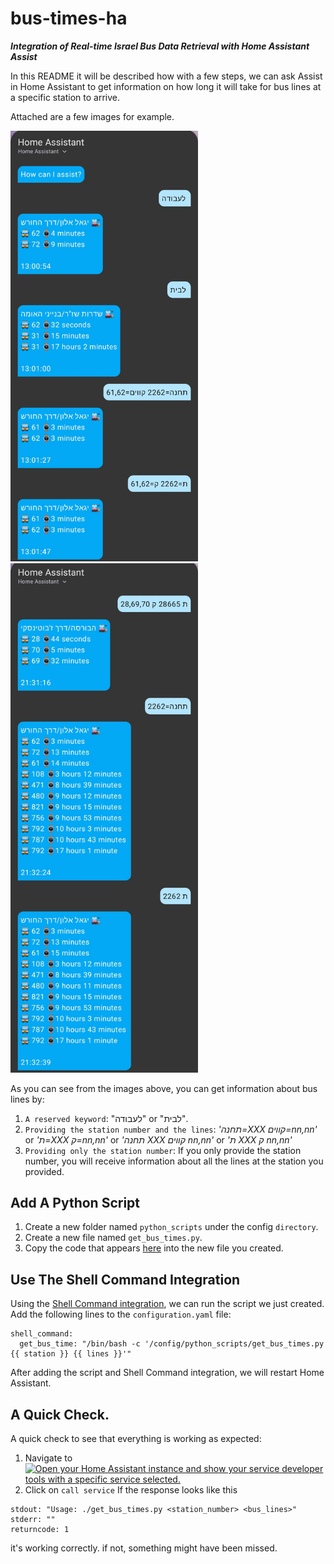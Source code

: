 # bus-times-ha
***Integration of Real-time Israel Bus Data Retrieval with Home Assistant Assist***


In this README it will be described how with a few steps, we can ask Assist in Home Assistant to get information on how long it will take for bus lines at a specific station to arrive.

Attached are a few images for example.



<kbd><img src="https://github.com/UriaKesarii/bus-times-ha/blob/main/images/markup_1000069993.jpg" width="300"></kbd>       <kbd><img src="https://github.com/UriaKesarii/bus-times-ha/blob/main/images/markup_1000069984.jpg" width="300"></kbd>



As you can see from the images above, you can get information about bus lines by:
1. `A reserved keyword`: "לעבודה" or "לבית".
2. `Providing the station number and the lines`: *'תחנה=XXX קווים=nn,nn'* or *'ת=XXX ק=nn,nn'* or *'תחנה XXX קווים nn,nn'* or *'ת XXX ק nn,nn'*
3. `Providing only the station number`: If you only provide the station number, you will receive information about all the lines at the station you provided.



## Add A Python Script

1. Create a new folder named `python_scripts` under the config `directory`.
2. Create a new file named `get_bus_times.py`.
3. Copy the code that appears [here](https://github.com/UriaKesarii/bus-times-ha/blob/main/get_bus_times.py) into the new file you created.


## Use The Shell Command Integration

Using the [Shell Command integration](https://www.home-assistant.io/integrations/shell_command/), we can run the script we just created. Add the following lines to the `configuration.yaml` file:

```
shell_command:
  get_bus_time: "/bin/bash -c '/config/python_scripts/get_bus_times.py {{ station }} {{ lines }}'"
```

After adding the script and Shell Command integration, we will restart Home Assistant.

## A Quick Check.

A quick check to see that everything is working as expected:



1. Navigate to [![Open your Home Assistant instance and show your service developer tools with a specific service selected.](https://my.home-assistant.io/badges/developer_call_service.svg)](https://my.home-assistant.io/redirect/developer_call_service/?service=shell_command.get_bus_time)
2. Click on `call service` If the response looks like this
```
stdout: "Usage: ./get_bus_times.py <station_number> <bus_lines>"
stderr: ""
returncode: 1
```
 it's working correctly. if not, something might have been missed.



